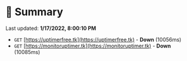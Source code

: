 # 📖 Summary
Last updated: **1/17/2022, 8:00:10 PM**

- `GET` [https://uptimerfree.tk](https://uptimerfree.tk) - **Down** (10056ms)
- `GET` [https://monitoruptimer.tk](https://monitoruptimer.tk) - **Down** (10085ms)
